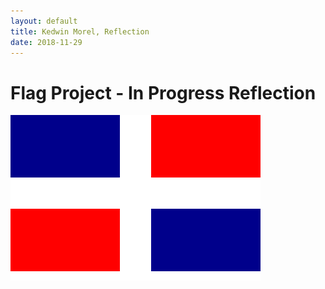 ```yaml
---
layout: default
title: Kedwin Morel, Reflection
date: 2018-11-29
---
```


<h1> Flag Project - In Progress Reflection </h1>


![My Flag](/images/flag.png)
